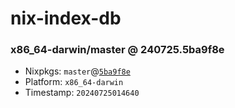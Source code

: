 # nix-index-db
### x86_64-darwin/master @ 240725.5ba9f8e
- Nixpkgs: `master`@[`5ba9f8e`](https://github.com/NixOS/nixpkgs/commit/5ba9f8ec73a40530997621cb732cf6b536d801a5)
- Platform: `x86_64-darwin`
- Timestamp: `20240725014640`
